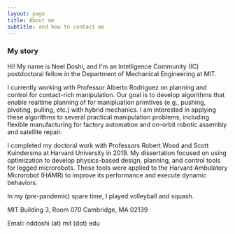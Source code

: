 ```yaml
---
layout: page
title: About me
subtitle: and how to contact me
---
```



### My story

Hi! My name is Neel Doshi, and I'm an Intelligence Community (IC) postdoctoral fellow in the Department of Mechanical Engineering at MIT. 

I currently working with Professor Alberto Rodriguez on planning and control for contact-rich manipulation. Our goal is to develop algorithms that enable realtime planning of for manipluation primtives (e.g., pushing, pivoting, pulling, etc.) with hybrid mechanics. I am interested in applying these algorithms to several practical manipulation problems, including flexible manufacturing for factory automation and on-orbit robotic assembly and satellite repair.

I completed my doctoral work with Professors Robert Wood and Scott Kuindersma at Harvard University in 2019. My dissertation focused on using optimization to develop physics-based design, planning, and control tools for legged microrobots. These tools were applied to the Harvard Ambulatory Microrobot (HAMR) to improve its performance and execute dynamic behaviors. 

In my (pre-pandemic) spare time, I played volleyball and squash. 

MIT Building 3, Room 070
Cambridge, MA 02139

Email: nddoshi (at) mit (dot) edu
